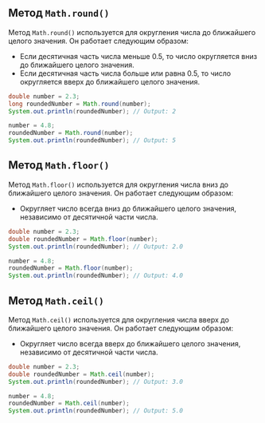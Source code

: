 ## Метод `Math.round()`
Метод `Math.round()` используется для округления числа до ближайшего целого значения. Он работает следующим образом:
- Если десятичная часть числа меньше 0.5, то число округляется вниз до ближайшего целого значения.
- Если десятичная часть числа больше или равна 0.5, то число округляется вверх до ближайшего целого значения.

```java
double number = 2.3;
long roundedNumber = Math.round(number);
System.out.println(roundedNumber); // Output: 2

number = 4.8;
roundedNumber = Math.round(number);
System.out.println(roundedNumber); // Output: 5
```

## Метод `Math.floor()`
Метод `Math.floor()`  используется для округления числа вниз до ближайшего целого значения. Он работает следующим образом:
- Округляет число всегда вниз до ближайшего целого значения, независимо от десятичной части числа.

```java
double number = 2.3;
double roundedNumber = Math.floor(number);
System.out.println(roundedNumber); // Output: 2.0

number = 4.8;
roundedNumber = Math.floor(number);
System.out.println(roundedNumber); // Output: 4.0
```

## Метод `Math.ceil()`
Метод `Math.ceil()`  используется для округления числа вверх до ближайшего целого значения. Он работает следующим образом:
- Округляет число всегда вверх до ближайшего целого значения, независимо от десятичной части числа.

```java
double number = 2.3;
double roundedNumber = Math.ceil(number);
System.out.println(roundedNumber); // Output: 3.0

number = 4.8;
roundedNumber = Math.ceil(number);
System.out.println(roundedNumber); // Output: 5.0
```